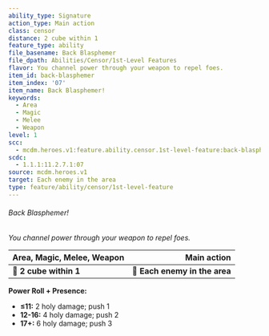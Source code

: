 ```yaml
---
ability_type: Signature
action_type: Main action
class: censor
distance: 2 cube within 1
feature_type: ability
file_basename: Back Blasphemer
file_dpath: Abilities/Censor/1st-Level Features
flavor: You channel power through your weapon to repel foes.
item_id: back-blasphemer
item_index: '07'
item_name: Back Blasphemer!
keywords:
  - Area
  - Magic
  - Melee
  - Weapon
level: 1
scc:
  - mcdm.heroes.v1:feature.ability.censor.1st-level-feature:back-blasphemer
scdc:
  - 1.1.1:11.2.7.1:07
source: mcdm.heroes.v1
target: Each enemy in the area
type: feature/ability/censor/1st-level-feature
---
```


###### Back Blasphemer!

*You channel power through your weapon to repel foes.*

| **Area, Magic, Melee, Weapon** |               **Main action** |
| ------------------------------ | ----------------------------: |
| **📏 2 cube within 1**         | **🎯 Each enemy in the area** |

**Power Roll + Presence:**

- **≤11:** 2 holy damage; push 1
- **12-16:** 4 holy damage; push 2
- **17+:** 6 holy damage; push 3
